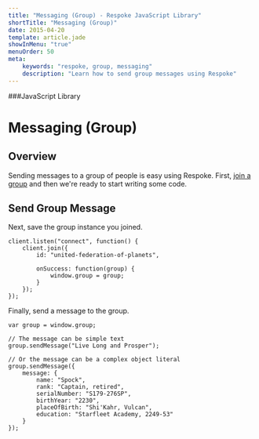 ```yaml
---
title: "Messaging (Group) - Respoke JavaScript Library"
shortTitle: "Messaging (Group)"
date: 2015-04-20
template: article.jade
showInMenu: "true"
menuOrder: 50
meta:
    keywords: "respoke, group, messaging"
    description: "Learn how to send group messages using Respoke"
---
```


###JavaScript Library
# Messaging (Group)

## Overview

Sending messages to a group of people is easy using Respoke. First, [join a group](/client/javascript/guide/group-discovery.html) and then we're ready to start writing some code.

## Send Group Message

Next, save the group instance you joined.

    client.listen("connect", function() {
        client.join({
            id: "united-federation-of-planets",
            
            onSuccess: function(group) {
                window.group = group;
            }
        });
    });

Finally, send a message to the group.

    var group = window.group;
    
    // The message can be simple text
    group.sendMessage("Live Long and Prosper");
    
    // Or the message can be a complex object literal
    group.sendMessage({ 
        message: {
            name: "Spock",
            rank: "Captain, retired",
            serialNumber: "S179-276SP",
            birthYear: "2230",
            placeOfBirth: "Shi'Kahr, Vulcan",
            education: "Starfleet Academy, 2249-53"
        } 
    });